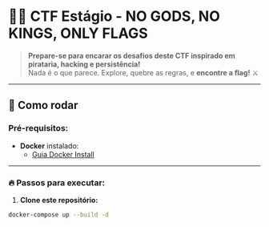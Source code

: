 # 🏴‍☠️ CTF Estágio - **NO GODS, NO KINGS, ONLY FLAGS**

> **Prepare-se para encarar os desafios deste CTF inspirado em pirataria, hacking e persistência!**  
Nada é o que parece. Explore, quebre as regras, e **encontre a flag!** ⚔️

---

## 🚀 **Como rodar**

### Pré-requisitos:

- **Docker** instalado:
  - [Guia Docker Install](https://docs.docker.com/get-docker/)

---

### 🔥 **Passos para executar:**

1. **Clone este repositório:**

```bash
docker-compose up --build -d
